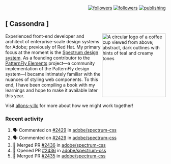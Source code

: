 <p align="right"><a rel="me" href="https://front-end.social/@castastrophe">
    <img alt="followers" title="Follow me on Mastodon" src="https://img.shields.io/mastodon/follow/109297102751309835?domain=https%3A%2F%2Ffront-end.social&label=Follow&logo=mastodon&logoColor=white&style=for-the-badge&labelColor=008080&color=006969"/></a>
  <a href="https://codepen.io/castastrophe/">
    <img alt="followers" title="Follow me on CodePen" src="https://img.shields.io/badge/16-1?color=640464&labelColor=7c007c&style=for-the-badge&logo=codepen&label=Follow"/></a>
<a href="https://castastrophe.medium.com/">
    <img alt="publishing" title="View articles on Medium" src="https://img.shields.io/badge/107-1?color=666&labelColor=444&label=subscribe&logo=medium&logoColor=white&style=for-the-badge"/></a>
</p>

## [&nbsp;Cassondra&nbsp;]

<img align="right" src="https://github-production-user-asset-6210df.s3.amazonaws.com/1840295/253016758-ba468774-1cd3-42c2-8f43-947b5eeb5edf.png" height="200" alt="A circular logo of a coffee cup viewed from above; abstract, dark outlines with hints of teal and creamy tones">

Experienced front-end developer and architect of enterprise-scale design systems for Adobe; previously of Red Hat. My primary focus at the moment is the [Spectrum design system](https://github.com/adobe/spectrum-css). As a founding contributor to the [PatternFly&nbsp;Elements](https://github.com/patternfly/patternfly-elements) project&mdash;a community implementation of the PatternFly design system&mdash;I became intimately familiar with the nuances of styling web components. To this end, I have been compiling a book with my learnings and hope to make it available later this year.

Visit [allons-y.llc](http://allons-y.llc/) for more about how we might work together!

### Recent activity

<!--START_SECTION:activity-->
1. 🗣 Commented on [#2429](https://github.com/adobe/spectrum-css/pull/2429#issuecomment-1894411619) in [adobe/spectrum-css](https://github.com/adobe/spectrum-css)
2. 🗣 Commented on [#2429](https://github.com/adobe/spectrum-css/pull/2429#issuecomment-1894408201) in [adobe/spectrum-css](https://github.com/adobe/spectrum-css)
3. 🎉 Merged PR [#2436](https://github.com/adobe/spectrum-css/pull/2436) in [adobe/spectrum-css](https://github.com/adobe/spectrum-css)
4. 💪 Opened PR [#2436](https://github.com/adobe/spectrum-css/pull/2436) in [adobe/spectrum-css](https://github.com/adobe/spectrum-css)
5. 🎉 Merged PR [#2435](https://github.com/adobe/spectrum-css/pull/2435) in [adobe/spectrum-css](https://github.com/adobe/spectrum-css)
<!--END_SECTION:activity-->
